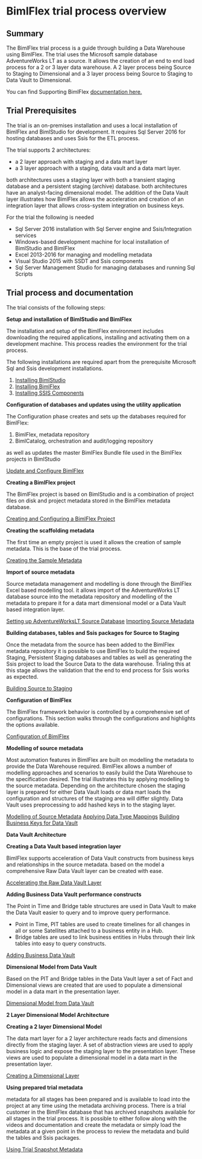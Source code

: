 # BimlFlex trial process overview

## Summary
The BimlFlex trial process is a guide through building a Data Warehouse using BimlFlex. The trial uses the Microsoft sample database AdventureWorks LT as a source. It allows the creation of an end to end load process for a 2 or 3 layer data warehouse. A 2 layer process being Source to Staging to Dimensional and a 3 layer process being Source to Staging to Data Vault to Dimensional. 

You can find Supporting BimlFlex [documentation here.](https://varigence.com/Documentation/BimlFlex)

## Trial Prerequisites

The trial is an on-premises installation and uses a local installation of BimlFlex and BimlStudio for development. It requires Sql Server 2016 for hosting databases and uses Ssis for the ETL process.

The trial supports 2 architectures:
- a 2 layer approach with staging and a data mart layer
- a 3 layer approach with a staging, data vault and a data mart layer.

both architectures uses a staging layer with both a transient staging database and a persistent staging (archive) database. both architectures have an analyst-facing dimensional model. The addition of the Data Vault layer illustrates how BimlFlex allows the acceleration and creation of an integration layer that allows cross-system integration on business keys.

For the trial the following is needed
- Sql Server 2016 installation with Sql Server engine and Ssis/Integration services
- Windows-based development machine for local installation of BimlStudio and BimlFlex
- Excel 2013-2016 for managing and modelling metadata
- Visual Studio 2015 with SSDT and Ssis components
- Sql Server Management Studio for managing databases and running Sql Scripts

## Trial process and documentation

The trial consists of the following steps:

**Setup and installation of BimlStudio and BimlFlex**

The installation and setup of the BimlFlex environment includes downloading the required applications, installing and activating them on a development machine. This process readies the environment for the trial process.

The following installations are required apart from the prerequisite Microsoft Sql and Ssis development installations.

1. [Installing BimlStudio](https://varigence.com/Documentation/BimlFlex/Article/Installing+BimlStudio)
2. [Installing BimlFlex](https://varigence.com/Documentation/BimlFlex/Article/Installing+BimlFlex)
3. [Installing SSIS Components](https://varigence.com/Documentation/BimlFlex/Article/Installing+SSIS+Components)

**Configuration of databases and updates using the utility application**

The Configuration phase creates and sets up the databases required for BimlFlex:

1. BimlFlex, metadata repository
2. BimlCatalog, orchestration and audit/logging repository

as well as updates the master BimlFlex Bundle file used in the BimlFlex projects in BimlStudio

[Update and Configure BimlFlex](https://varigence.com/Documentation/BimlFlex/Article/Update+and+Configure+BimlFlex)

**Creating a BimlFlex project**

The BimlFlex project is based on BimlStudio and is a combination of project files on disk and project metadata stored in the BimlFlex metadata database.

[Creating and Configuring a BimlFlex Project](https://varigence.com/Documentation/BimlFlex/Article/Creating+and+Configuring+a+BimlFlex+Project)

**Creating the scaffolding metadata**

The first time an empty project is used it allows the creation of sample metadata. This is the base of the trial process.

[Creating the Sample Metadata](https://varigence.com/Documentation/BimlFlex/Article/Creating+the+Scaffolding+Metadata)

**Import of source metadata**

Source metadata management and modelling is done through the BimlFlex Excel based modelling tool. it allows import of the AdventureWorks LT database source into the metadata repository and modelling of the metadata to prepare it for a data mart dimensional model or a Data Vault based integration layer.

[Setting up AdventureWorksLT Source Database](https://varigence.com/Documentation/BimlFlex/Article/Setting+up+AdventureWorksLT+Source+Database)
[Importing Source Metadata](https://varigence.com/Documentation/BimlFlex/Article/Importing+Source+Metadata)

**Building databases, tables and Ssis packages for Source to Staging**

Once the metadata from the source has been added to the BimlFlex metadata repository it is possible to use BimlFlex to build the required Staging, Persistent Staging databases and tables as well as generating the Ssis project to load the Source Data to the data warehouse. Trialing this at this stage allows the validation that the end to end process for Ssis works as expected.

[Building Source to Staging](https://varigence.com/Documentation/BimlFlex/Article/Building+Source+to+Staging)

**Configuration of BimlFlex**

The BimlFlex framework behavior is controlled by a comprehensive set of configurations. This section walks through the configurations and highlights the options available.

[Configuration of BimlFlex](https://varigence.com/Documentation/BimlFlex/Article/Configuration+of+BimlFlex)


**Modelling of source metadata**

Most automation features in BimlFlex are built on modelling the metadata to provide the Data Warehouse required. BimlFlex allows a number of modelling approaches and scenarios to easily build the Data Warehouse to the specification desired. The trial illustrates this by applying modelling to the source metadata. Depending on the architecture chosen the staging layer is prepared for either Data Vault loads or data mart loads the configuration and structures of the staging area will differ slightly. Data Vault uses preprocessing to add hashed keys in to the staging layer.  

[Modelling of Source Metadata](https://varigence.com/Documentation/BimlFlex/Article/Modelling+of+Source+Metadata)
[Applying Data Type Mappings](https://varigence.com/Documentation/BimlFlex/Article/Applying+Data+Type+Mappings)
[Building Business Keys for Data Vault](https://varigence.com/Documentation/BimlFlex/Article/Building+Business+Keys+for+Data+Vault)

**Data Vault Architecture**

**Creating a Data Vault based integration layer**

BimlFlex supports acceleration of Data Vault constructs from business keys and relationships in the source metadata. based on the model a comprehensive Raw Data Vault layer can be created with ease.  

[Accelerating the Raw Data Vault Layer](https://varigence.com/Documentation/BimlFlex/Article/Accelerating+the+Raw+Data+Vault+Layer)

**Adding Business Data Vault performance constructs**

The Point in Time and Bridge table structures are used in Data Vault to make the Data Vault easier to query and to improve query performance.
- Point in Time, PIT tables are used to create timelines for all changes in all or some Satellites attached to a business entity in a Hub.
- Bridge tables are used to link business entities in Hubs through their link tables into easy to query constructs.

[Adding Business Data Vault](https://varigence.com/Documentation/BimlFlex/Article/Adding+Business+Data+Vault)

**Dimensional Model from Data Vault**

Based on the PIT and Bridge tables in the Data Vault layer a set of Fact and Dimensional views are created that are used to populate a dimensional model in a data mart in the presentation layer.

[Dimensional Model from Data Vault](https://varigence.com/Documentation/BimlFlex/Article/Dimensional+Model+from+Data+Vault)

**2 Layer Dimensional Model Architecture**

**Creating a 2 layer Dimensional Model**

The data mart layer for a 2 layer architecture reads facts and dimensions directly from the staging layer. A set of abstraction views are used to apply business logic and expose the staging layer to the presentation layer. These views are used to populate a dimensional model in a data mart in the presentation layer.

[Creating a Dimensional Layer](https://varigence.com/Documentation/BimlFlex/Article/Creating+a+Dimensional+Layer)

**Using prepared trial metadata**

metadata for all stages has been prepared and is available to load into the project at any time using the metadata archiving process. There is a trial customer in the BimlFlex database that has archived snapshots available for all stages in the trial process. It is possible to either follow along with the videos and documentation and create the metadata or simply load the metadata at a given point in the process to review the metadata and build the tables and Ssis packages.

[Using Trial Snapshot Metadata](https://varigence.com/Documentation/BimlFlex/Article/Using+Trial+Snapshot+Metadata)
